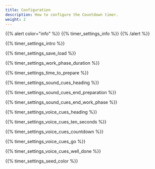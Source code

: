 ```yaml
---
title: Configuration
description: How to configure the Countdown timer.
weight: 2
---
```


{{% alert  color="info" %}}
{{% timer_settings_info %}}
{{% /alert %}}

{{% timer_settings_intro %}}

{{% timer_settings_save_load %}}

{{% timer_settings_work_phase_duration %}}

{{% timer_settings_time_to_prepare %}}

{{% timer_settings_sound_cues_heading %}}

{{% timer_settings_sound_cues_end_preparation %}}

{{% timer_settings_sound_cues_end_work_phase %}}

{{% timer_settings_voice_cues_heading %}}

{{% timer_settings_voice_cues_ten_seconds %}}

{{% timer_settings_voice_cues_countdown %}}

{{% timer_settings_voice_cues_go %}}

{{% timer_settings_voice_cues_well_done %}}

{{% timer_settings_seed_color %}}
